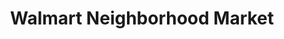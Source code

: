 ---
title: "Walmart Neighborhood Market"
url: /helena/walmart-neighborhood-market/
shop: supermarket
---